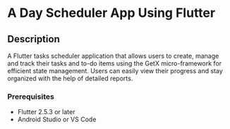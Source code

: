 # A Day Scheduler App Using Flutter

## Description
A Flutter tasks scheduler application that allows users to create, manage and track their tasks and to-do items using the GetX micro-framework for efficient state management. Users can easily view their progress and stay organized with the help of detailed reports.

### Prerequisites
  - Flutter 2.5.3 or later
  - Android Studio or VS Code
  
